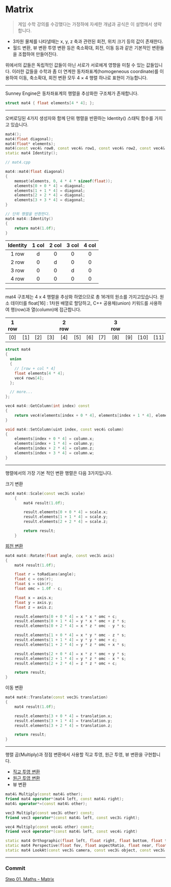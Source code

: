 # Matrix

> 게임 수학 강의를 수강했다는 가정하에 자세한 개념과 공식은 이 설명에서 생략합니다.

- 3차원 물체를 나타낼때는 x, y, z 축과 관련된 회전, 위치 크기 등의 값이 존재한다.
- 월드 변환, 뷰 변환 투영 변환 등은 축소확대, 회전, 이동 등과 같은 기본적인 변환들을 조합하여 만들어진다.

위에서의 값들은 독립적인 값들이 아닌 서로가 서로에게 영향을 미칠 수 있는 값들입니다. 이러한 값들을 수학과 좀 더 연계한 동차좌표계(homogeneous coordinate)를 이용하여 이동, 축소확대, 회전 변환 모두 4 × 4 행렬 하나로 표현이 가능합니다.

---

Sunney Engine은 동차좌표계의 행렬을 추상화한 구조체가 존재합니다.

```cpp
struct mat4 { float elements[4 * 4]; };
```

---

오버로딩된 4가지 생성자와 함께 단위 행렬을 반환하는 Identity() 스태틱 함수를 가지고 있습니다.

```cpp
mat4();
mat4(float diagonal);
mat4(float* elements);
mat4(const vec4& row0, const vec4& row1, const vec4& row2, const vec4& row3)
static mat4 Identity();

// mat4.cpp

mat4::mat4(float diagonal)
{
    memset(elements, 0, 4 * 4 * sizeof(float));
    elements[0 + 0 * 4] = diagonal;
    elements[1 + 1 * 4] = diagonal;
    elements[2 + 2 * 4] = diagonal;
    elements[3 + 3 * 4] = diagonal;
}

// 단위 행렬을 반환한다.
mat4 mat4::Identity()
{
    return mat4(1.0f);
}

```
|Identity|1 col|2 col|3 col|4 col|
|:---:|:---:|:---:|:---:|:---:|
| 1 row | d | 0 | 0 | 0 |
| 2 row | 0 | d | 0 | 0 |
| 3 row | 0 | 0 | d | 0 |
| 4 row | 0 | 0 | 0 | 0 |


---

mat4 구조체는 4 x 4 행렬을 추상화 하였으므로 총 16개의 원소를 가지고있습니다. 원소 데이터를 float[16] : 1차원 배열로 할당하고, C++ 공용체(union) 키워드를 사용하여 행(row)과 열(column)에 접근합니다.

| 1 row |     |     |     | 2 row |     |     |     | 3 row |     |      |      | 4row |     |      |      |
|:-----:|:---:|:---:|:---:|:-----:|:---:|:---:|:---:|:-----:|:---:|:----:|:----:|:----:|:---:|:----:|:----:|
|  [0]  | [1] | [2] | [3] |  [4]  | [5] | [6] | [7] |  [8]  | [9] | [10] | [11] | [12] | [13 | [14] | [15] |


```cpp
struct mat4
{
  union
  {
    // [row + col * 4]
    float elements[4 * 4];
    vec4 rows[4];
  };

  // more...
};
```



```cpp
vec4 mat4::GetColumn(int index) const
{
    return vec4(elements[index + 0 * 4], elements[index + 1 * 4], elements[index + 2 * 4], elements[index + 3 * 4]);
}

void mat4::SetColumn(uint index, const vec4& column)
{
    elements[index + 0 * 4] = column.x;
    elements[index + 1 * 4] = column.y;
    elements[index + 2 * 4] = column.z;
    elements[index + 3 * 4] = column.w;
}
```

---

행렬에서의 가장 기본 적인 변환 행렬은 다음 3가지입니다.

크기 변환
```cpp
mat4 mat4::Scale(const vec3& scale)
	{
		mat4 result(1.0f);

		result.elements[0 + 0 * 4] = scale.x;
		result.elements[1 + 1 * 4] = scale.y;
		result.elements[2 + 2 * 4] = scale.z;

		return result;
	}
```

[회전 변환](http://www.songho.ca/opengl/gl_anglestoaxes.html)

```cpp
mat4 mat4::Rotate(float angle, const vec3& axis)
{
    mat4 result(1.0f);

    float r = toRadians(angle);
    float c = cos(r);
    float s = sin(r);
    float omc = 1.0f - c;

    float x = axis.x;
    float y = axis.y;
    float z = axis.z;

    result.elements[0 + 0 * 4] = x * x * omc + c;
    result.elements[0 + 1 * 4] = y * x * omc + z * s;
    result.elements[0 + 2 * 4] = x * z * omc - y * s;

    result.elements[1 + 0 * 4] = x * y * omc - z * s;
    result.elements[1 + 1 * 4] = y * y * omc + c;
    result.elements[1 + 2 * 4] = y * z * omc + x * s;

    result.elements[2 + 0 * 4] = x * z * omc + y * s;
    result.elements[2 + 1 * 4] = y * z * omc - x * s;
    result.elements[2 + 2 * 4] = z * z * omc + c;

    return result;
}
```

이동 변환

```cpp
mat4 mat4::Translate(const vec3& translation)
{
    mat4 result(1.0f);

    result.elements[3 + 0 * 4] = translation.x;
    result.elements[3 + 1 * 4] = translation.y;
    result.elements[3 + 2 * 4] = translation.z;

    return result;
}
```

---

행렬 곱(Multiply)과 정점 변환에서 사용할 직교 투영, 원근 투영, 뷰 변환을 구현합니다.

- [직교 투영 변환](https://www.safaribooksonline.com/library/view/opengl-es-2/9781941222560/f_0137.html)
- [원근 투영 변환](http://ogldev.atspace.org/www/tutorial12/tutorial12.html)
- 뷰 변환

```cpp
mat4& Multiply(const mat4& other);
friend mat4 operator*(mat4 left, const mat4& right);
mat4& operator*=(const mat4& other);

vec3 Multiply(const vec3& other) const;
friend vec3 operator*(const mat4& left, const vec3& right);

vec4 Multiply(const vec4& other) const;
friend vec4 operator*(const mat4& left, const vec4& right)

static mat4 Orthographic(float left, float right, float bottom, float top, float near, float far);
static mat4 Perspective(float fov, float aspectRatio, float near, float far);
static mat4 LookAt(const vec3& camera, const vec3& object, const vec3& up);
```
---

### Commit
[Step 01. Maths - Matrix](https://github.com/adunStudio/Sunny/commit/f4121d4d3aa38f3c93638d5a0a5189e27c132273)
